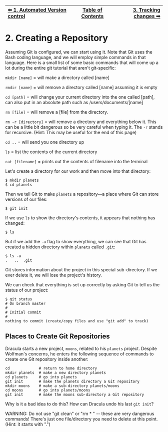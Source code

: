 | [⬅ 1. Automated Version control](01-automated-version-control.md) | [Table of Contents](00-contents.md) | [3. Tracking changes ➡](03-tracking-changes.md) |
| :---- |:----:| ----:|


# 2. Creating a Repository

Assuming Git is configured, we can start using it. Note that Git uses the Bash coding language, and we will employ simple commands in that language. Here is a small list of some basic commands that will come up a lot during the entire git tutorial that aren't git-specific:

  `mkdir [name]` = will make a directory called [name]
  
  `rmdir [name]` = will remove a directory called [name] assuming it is empty

  `cd [path]` = will change your current directory into the one called [path], can also put in an absolute path such as /users/documents/[name]
  
  `rm [file]` = will remove a [file] from the directory.
  
  `rm -r [directory]` = will remove a directory and everything below it. This can be a little bit dangerous so be very careful when typing it. The `-r` stands for recursive. (Hint: This may be useful for the end of this page)
  
  `cd ..` = will send you one directory up

  `ls` = list the contents of the current directory
  
  `cat [filename]` = prints out the contents of filename into the terminal

Let's create a directory for our work and then move into that directory:
```
$ mkdir planets
$ cd planets
```

Then we tell Git to make `planets` a repository—a place where
Git can store versions of our files:
```
$ git init
```

If we use `ls` to show the directory's contents,
it appears that nothing has changed:
```
$ ls
```

But if we add the `-a` flag to show everything,
we can see that Git has created a hidden directory within `planets` called `.git`:
```
$ ls -a
.	..	.git
```

Git stores information about the project in this special sub-directory.
If we ever delete it,
we will lose the project's history.

We can check that everything is set up correctly
by asking Git to tell us the status of our project:

```
$ git status
# On branch master
#
# Initial commit
#
nothing to commit (create/copy files and use "git add" to track)
```

## Places to Create Git Repositories

Dracula starts a new project, `moons`, related to his `planets` project.
Despite Wolfman's concerns, he enters the following sequence of commands to
create one Git repository inside another:

```
cd             # return to home directory
mkdir planets  # make a new directory planets
cd planets     # go into planets
git init       # make the planets directory a Git repository
mkdir moons    # make a sub-directory planets/moons
cd moons       # go into planets/moons
git init       # make the moons sub-directory a Git repository
```

Why is it a bad idea to do this?
How can Dracula undo his last `git init`?

WARNING: Do not use "git clean" or "rm * " -- these are very dangerous commands!
There's just one file/directory you need to delete at this point. (Hint: it starts with ".")
